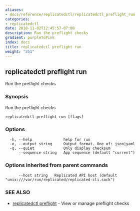 ```yaml
---
aliases:
- docs/reference/replicatedctl/replicatedctl_preflight_run
categories:
- replicatedctl
date: 2018-11-02T12:45:57-07:00
description: Run the preflight checks
gradient: purpleToPink
index: docs
title: replicatedctl preflight run
weight: "551"
---
```


## replicatedctl preflight run

Run the preflight checks

### Synopsis

Run the preflight checks

```
replicatedctl preflight run [flags]
```

### Options

```
  -h, --help              help for run
  -o, --output string     Output format. One of: json|yaml
  -q, --quiet             Only display checksum
      --sequence string   App sequence (default "current")
```

### Options inherited from parent commands

```
      --host string   Replicated API host (default "unix:///var/run/replicated/replicated-cli.sock")
```

### SEE ALSO

* [replicatedctl preflight](/api/replicatedctl/replicatedctl_preflight/)	 - View or manage preflight checks

